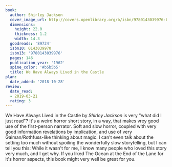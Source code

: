 ```yaml
---
book:
  author: Shirley Jackson
  cover_image_url: http://covers.openlibrary.org/b/isbn/9780143039976-L.jpg
  dimensions:
    height: 22.0
    thickness: 1.2
    width: 14.3
  goodreads: '89724'
  isbn10: 0143039970
  isbn13: '9780143039976'
  pages: 146
  publication_year: '1962'
  spine_color: '#b5b5b5'
  title: We Have Always Lived in the Castle
plan:
  date_added: '2018-10-28'
review:
  date_read:
  - 2019-03-21
  rating: 3
---
```


We Have Always Lived in the Castle by *Shirley Jackson* is very "what did I just read"? It's a weird horror short story, in a way, that makes vrey good use of the first-person narrator. Soft and slow horror, coupled with very good information revelations by implication, and use of very Gaiman/Rothfuss-like thinking about magic. I can't even talk about the setting too much without spoiling the wonderfully slow storytelling, but I can tell you this: While it wasn't for me, I know many people who loved this story very much, and I get why. If you liked The Ocean at the End of the Lane for it's horror aspects, this book might very well be great for you.
